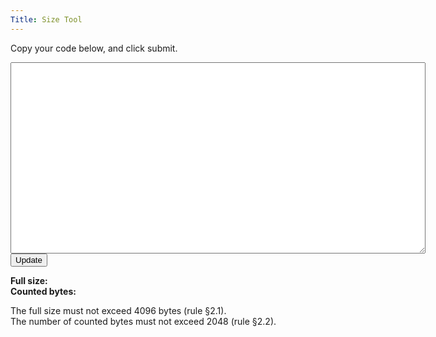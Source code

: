 ```yaml
---
Title: Size Tool
---
```


Copy your code below, and click submit.

<script>
var keywords = [
    'break',
    'case',
    'catch',
    'class',
    'const',
    'continue',
    'debugger',
    'default',
    'delete',
    'do',
    'else',
    'export',
    'extends',
    'finally',
    'for',
    'function',
    'if',
    'import',
    'in',
    'instanceof',
    'new',
    'return',
    'super',
    'switch',
    'this',
    'throw',
    'try',
    'typeof',
    'var',
    'void',
    'while',
    'with',
    'yield',
    'await',
    'null',
    'true',
    'false',
];

/*
 * Taken from:
 * https://stackoverflow.com/a/18729931/1070117
 */
function toUTF8Array(str) {
    var utf8 = [];
    for (var i=0; i < str.length; i++) {
        var charcode = str.charCodeAt(i);
        if (charcode < 0x80) utf8.push(charcode);
        else if (charcode < 0x800) {
            utf8.push(0xc0 | (charcode >> 6),
                      0x80 | (charcode & 0x3f));
        }
        else if (charcode < 0xd800 || charcode >= 0xe000) {
            utf8.push(0xe0 | (charcode >> 12),
                      0x80 | ((charcode>>6) & 0x3f),
                      0x80 | (charcode & 0x3f));
        }
        // surrogate pair
        else {
            i++;
            // UTF-16 encodes 0x10000-0x10FFFF by
            // subtracting 0x10000 and splitting the
            // 20 bits of 0x0-0xFFFFF into two halves
            charcode = 0x10000 + (((charcode & 0x3ff)<<10)
                      | (str.charCodeAt(i) & 0x3ff));
            utf8.push(0xf0 | (charcode >>18),
                      0x80 | ((charcode>>12) & 0x3f),
                      0x80 | ((charcode>>6) & 0x3f),
                      0x80 | (charcode & 0x3f));
        }
    }
    return utf8;
}

function isSpace(c) {
    return c === 32  /* ' ' */
        || c === 9   /* '\t' */
        || c === 10  /* '\n' */
        || c === 12  /* '\f' */
        || c === 13; /* '\r' */
}

function isLowercase(c) {
    return c > 96 && c < 123;
}

function isCtrl(c) {
    return c === 59   /* ';' */
        || c === 123  /* '{' */
        || c === 125; /* '}' */
}

function checkCode() {
    var elsize = document.getElementById('size-span');
    var elbytes = document.getElementById('bytes-span');

    var code = toUTF8Array(document.getElementById('code-textarea').value);
    console.log(code);

    /* Full size: */
    elsize.innerHTML = code.length + ' bytes';
    if (code.length > 4096) {
        elsize.style.color = 'red';
    } else {
        elsize.style.color = 'green';
    }

    /* Counted bytes: */
    var bytes = 0;
    var word = [];
    var prev = 0;
    var c = code[0];
    if (!isSpace(code[code.length - 1]))
      code.push(10 /* '\n' */);
    for (var i = 0; i < code.length; ++i, prev = c, c = code[i]) {

        /* Currently in a word? */
        if (isLowercase(c)) {
            word.push(c);
            continue;
        }

        /* End of word? */
        if (word.length > 0) {
            /* Word not a keyword. Count it in full! */
            var w = word.map(function(e){return String.fromCharCode(e);}).join('');
            if (!keywords.find(function(e){ return e === w; })) {
                bytes += word.length;
                word = [];
                continue;
            } else {
                bytes += 1;
                word = [];
            }
        }

        /* Ignore any spaces. */
        if (isSpace(c)) {
            /* Ignore curly braces and semicolons if followed by whitespace. */
            if (isCtrl(prev)) {
                bytes -= 1;
                continue;
            }

            continue;
        }

        /* Count the byte as normal. */
        bytes++;
    }

    elbytes.innerHTML = bytes.toString();
    if (bytes > 2048) {
        elbytes.style.color = 'red';
    } else {
        elbytes.style.color = 'green';
    }
}

</script>

<form onsubmit="return false">
    <textarea id="code-textarea" name="code" cols="80" rows="20"></textarea>
    <br>
    <input type="submit" value="Update" onclick="checkCode()">
</form>

**Full size:** <span id="size-span"></span><br>
**Counted bytes:** <span id="bytes-span"></span>

The full size must not exceed 4096 bytes (rule §2.1).<br>
The number of counted bytes must not exceed 2048 (rule §2.2).
